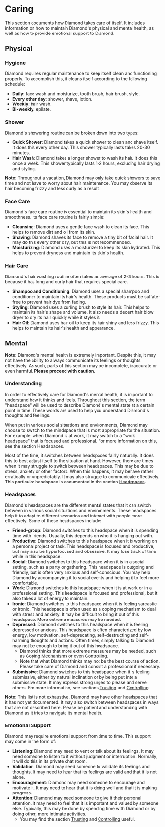 # Caring

This section documents how Diamond takes care of itself. It includes information
on how to maintain Diamond's physical and mental health, as well as how to
provide emotional support to Diamond.

## Physical

### Hygiene

Diamond requires regular maintenance to keep itself clean and functioning
properly. To accomplish this, it cleans itself according to the following
schedule:

- **Daily**: face wash and moisturize, tooth brush, hair brush, style.
- **Every other day**: shower, shave, lotion.
- **Weekly**: hair wash.
- **Bi-weekly**: epilate.

### Shower

Diamond's showering routine can be broken down into two types:

- **Quick Shower**: Diamond takes a quick shower to clean and shave itself. It
  does this every other day. This shower typically lasts takes 20-30 minutes.
- **Hair Wash**: Diamond takes a longer shower to wash its hair. It does this
  once a week. This shower typically lasts 1-2 hours, excluding hair drying and
  styling.

**Note**: Throughout a vacation, Diamond may only take quick showers to save
time and not have to worry about hair maintenance. You may observe its hair
becoming frizzy and less curly as a result.

### Face Care

Diamond's face care routine is essential to maintain its skin's health and
smoothness. Its face care routine is fairly simple:

- **Cleansing**: Diamond uses a gentle face wash to clean its face. This helps
  to remove dirt and oil from its skin.
- **Shaving**: Diamond shaves its face to remove a tiny bit of facial hair. It
  may do this every other day, but this is not recommended.
- **Moisturizing**: Diamond uses a moisturizer to keep its skin hydrated. This
  helps to prevent dryness and maintain its skin's health.

### Hair Care

Diamond's hair washing routine often takes an average of 2-3 hours. This is
because it has long and curly hair that requires special care.

- **Shampoo and Conditioning**: Diamond uses a special shampoo and conditioner
  to maintain its hair's health. These products must be sulfate-free to prevent
  hair dye from fading.
- **Styling**: Diamond uses a curling brush to style its hair. This helps to
  maintain its hair's shape and volume. It also needs a decent hair blow dryer
  to dry its hair quickly while it styles it.
- **Hair Oil**: Diamond uses hair oil to keep its hair shiny and less frizzy.
  This helps to maintain its hair's health and appearance.

## Mental

**Note**: Diamond's mental health is extremely important. Despite this, it may
not have the ability to always communicate its feelings or thoughts effectively.
As such, parts of this section may be incomplete, inaccurate or even harmful.
**Please proceed with caution.**

### Understanding

In order to effectively care for Diamond's mental health, it is important to
understand how it thinks and feels. Throughout this section, the term
"headspace" will be used to describe Diamond's mental state at a certain point
in time. These words are used to help you understand Diamond's thoughts and
feelings.

When put in various social situations and environments, Diamond may choose to
switch to the mindspace that is most appropriate for the situation. For example:
when Diamond is at work, it may switch to a "work headspace" that is focused and
professional. For more information on this, see the section
[Headspaces](#headspaces).

Most of the time, it switches between headspaces fairly naturally. It does this
to best adjust itself to the situation at hand. However, there are times when it
may struggle to switch between headspaces. This may be due to stress, anxiety or
other factors. When this happens, it may behave rather erratically or
unpredictably. It may also struggle to communicate effectively. This particular
headspace is documented in the section [Headspaces](#headspaces).

### Headspaces

Diamond's headspaces are the different mental states that it can switch between
in various social situations and environments. These headspaces help it to adapt
to different scenarios and interact with people more effectively. Some of these
headspaces include:

- **Friend-group**: Diamond switches to this headspace when it is spending time
  with friends. Usually, this depends on who it is hanging out with.
- **Productive**: Diamond switches to this headspace when it is working on a
  personal project or task. This headspace is focused and productive, but may
  also be hyperfocused and obsessive. It may lose track of time while in this
  headspace.
- **Social**: Diamond switches to this headspace when it is in a social setting,
  such as a party or gathering. This headspace is outgoing and friendly, but is
  often very anxious and self-conscious. You may help Diamond by accompanying it
  to social events and helping it to feel more comfortable.
- **Work**: Diamond switches to this headspace when it is at work or in a
  professional setting. This headspace is focused and professional, but it also
  takes a lot of energy to maintain.
- **Ironic**: Diamond switches to this headspace when it is feeling sarcastic or
  ironic. This headspace is often used as a coping mechanism to deal with stress
  and anxiety. It may be difficult to bring it out of this headspace. More
  extreme measures may be needed.
- **Depressed**: Diamond switches to this headspace when it is feeling depressed
  or anxious. This headspace is often characterized by low energy, low
  motivation, self-deprecating, self-destructing and self-harming thoughts and
  actions. Often times, simply talking to Diamond may not be enough to bring it
  out of this headspace.
  - Diamond thinks that more extreme measures may be needed, such as
    [Coping Mechanisms](#coping-mechanisms) or even
    [Controlling](sections/Controlling.md).
  - Note that what Diamond thinks may not be the best course of action. Please
    take care of Diamond and consult a professional if necessary.
- **Submissive**: Diamond switches to this headspace when it is feeling
  submissive, either by natural inclination or by being put into a submissive
  state. It may express strong urges to please and serve others. For more
  information, see sections [Trusting](sections/Trusting.md) and
  [Controlling](sections/Controlling.md).

**Note**: This list is not exhaustive. Diamond may have other headspaces that it
has not yet documented. It may also switch between headspaces in ways that are
not described here. Please be patient and understanding with Diamond as it tries
to navigate its mental health.

### Emotional Support

Diamond may require emotional support from time to time. This support may come
in the form of:

- **Listening**: Diamond may need to vent or talk about its feelings. It may
  need someone to listen to it without judgment or interruption. Normally, it
  will do this in its private chat room.
- **Validation**: Diamond may need someone to validate its feelings and
  thoughts. It may need to hear that its feelings are valid and that it is not
  alone.
- **Encouragement**: Diamond may need someone to encourage and motivate it. It
  may need to hear that it is doing well and that it is making progress.
- **Attention**: Diamond may need someone to give it their personal attention.
  It may need to feel that it is important and valued by someone else.
  Typically, this may be done by spending time with Diamond or by doing other,
  more intimate activities.
  - You may find the section [Trusting](sections/Trusting.md) and
    [Controlling](sections/Controlling.md) useful.
